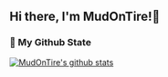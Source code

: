 ## Hi there, I'm MudOnTire!👋

### 🌈 My Github State
[![MudOnTire's github stats](https://github-readme-stats.vercel.app/api?username=MudOnTire&show_icons=true&title_color=fff&icon_color=79ff97&text_color=9f9f9f&bg_color=151515)](https://github.com/MudOnTire/MudOnTire)
